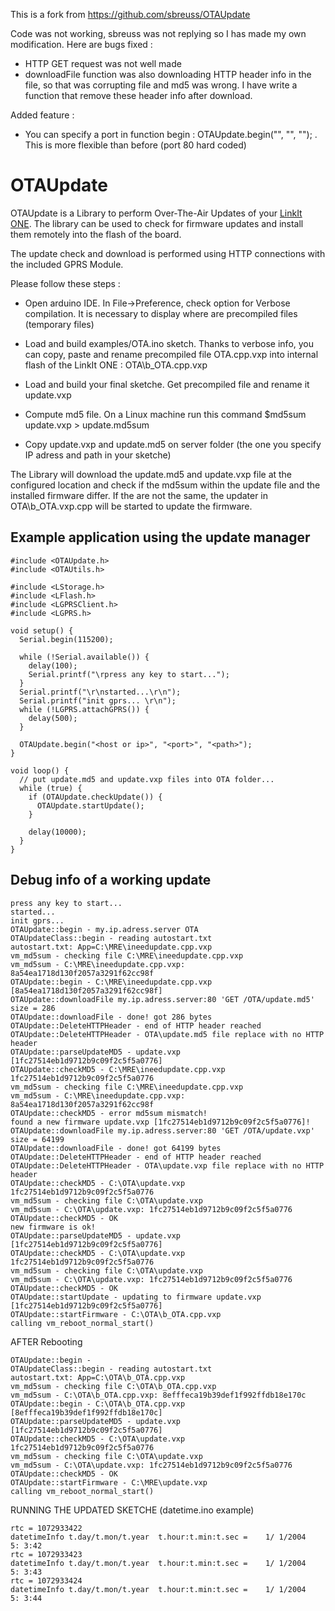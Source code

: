 This is a fork from https://github.com/sbreuss/OTAUpdate

Code was not working, sbreuss was not replying so I has made my own modification.
Here are bugs fixed :
- HTTP GET request was not well made
- downloadFile function was also downloading HTTP header info in the file, so that was corrupting file and md5 was wrong. I have write a function that remove these header info after download.

Added feature :
- You can specify a port in function begin : OTAUpdate.begin("<host or ip>", "<port>", "<path>");   . This is more flexible than before (port 80 hard coded)

# OTAUpdate
OTAUpdate is a Library to perform Over-The-Air Updates of your [LinkIt ONE](https://labs.mediatek.com/site/global/developer_tools/mediatek_linkit/whatis_linkit/index.gsp). The library can be used to check for firmware updates and install them remotely into the flash of the board. 


The update check and download is performed using HTTP connections with the included GPRS Module.

Please follow these steps :

- Open arduino IDE. In File->Preference, check option for Verbose compilation. It is necessary to display where are precompiled files (temporary files)

- Load and build examples/OTA.ino sketch. Thanks to verbose info, you can copy, paste and rename precompiled file OTA.cpp.vxp into internal flash of the LinkIt ONE : OTA\b_OTA.cpp.vxp 

- Load and build your final sketche. Get precompiled file and rename it update.vxp

- Compute md5 file. On a Linux machine run this command
	$md5sum update.vxp > update.md5sum
	
- Copy update.vxp and update.md5 on server folder (the one you specify IP adress and path in your sketche)


The Library will download the update.md5 and update.vxp file at the configured location and check if the md5sum within the update file and the installed firmware differ. If the are not the same, the updater in OTA\b_OTA.vxp.cpp will be started to update the firmware.

## Example application using the update manager

    #include <OTAUpdate.h>
    #include <OTAUtils.h>
    
    #include <LStorage.h>
    #include <LFlash.h>
    #include <LGPRSClient.h>
    #include <LGPRS.h>

    void setup() {
      Serial.begin(115200);
    
      while (!Serial.available()) {
        delay(100);
        Serial.printf("\rpress any key to start...");
      }
      Serial.printf("\r\nstarted...\r\n");
      Serial.printf("init gprs... \r\n");
      while (!LGPRS.attachGPRS()) {
        delay(500);
      }
    
      OTAUpdate.begin("<host or ip>", "<port>", "<path>");
    }
    
    void loop() {
      // put update.md5 and update.vxp files into OTA folder...
      while (true) {
        if (OTAUpdate.checkUpdate()) {
          OTAUpdate.startUpdate();
        }
    
        delay(10000);
      }
    }
	
## Debug info of a working update

	press any key to start...
	started...
	init gprs...
	OTAUpdate::begin - my.ip.adress.server OTA
	OTAUpdateClass::begin - reading autostart.txt
	autostart.txt: App=C:\MRE\ineedupdate.cpp.vxp
	vm_md5sum - checking file C:\MRE\ineedupdate.cpp.vxp
	vm_md5sum - C:\MRE\ineedupdate.cpp.vxp: 8a54ea1718d130f2057a3291f62cc98f
	OTAUpdate::begin - C:\MRE\ineedupdate.cpp.vxp [8a54ea1718d130f2057a3291f62cc98f]
	OTAUpdate::downloadFile my.ip.adress.server:80 'GET /OTA/update.md5'
	size = 286
	OTAUpdate::downloadFile - done! got 286 bytes
	OTAUpdate::DeleteHTTPHeader - end of HTTP header reached
	OTAUpdate::DeleteHTTPHeader - OTA\update.md5 file replace with no HTTP header
	OTAUpdate::parseUpdateMD5 - update.vxp [1fc27514eb1d9712b9c09f2c5f5a0776]
	OTAUpdate::checkMD5 - C:\MRE\ineedupdate.cpp.vxp 1fc27514eb1d9712b9c09f2c5f5a0776
	vm_md5sum - checking file C:\MRE\ineedupdate.cpp.vxp
	vm_md5sum - C:\MRE\ineedupdate.cpp.vxp: 8a54ea1718d130f2057a3291f62cc98f
	OTAUpdate::checkMD5 - error md5sum mismatch!
	found a new firmware update.vxp [1fc27514eb1d9712b9c09f2c5f5a0776]!
	OTAUpdate::downloadFile my.ip.adress.server:80 'GET /OTA/update.vxp'
	size = 64199
	OTAUpdate::downloadFile - done! got 64199 bytes
	OTAUpdate::DeleteHTTPHeader - end of HTTP header reached
	OTAUpdate::DeleteHTTPHeader - OTA\update.vxp file replace with no HTTP header
	OTAUpdate::checkMD5 - C:\OTA\update.vxp 1fc27514eb1d9712b9c09f2c5f5a0776
	vm_md5sum - checking file C:\OTA\update.vxp
	vm_md5sum - C:\OTA\update.vxp: 1fc27514eb1d9712b9c09f2c5f5a0776
	OTAUpdate::checkMD5 - OK
	new firmware is ok!
	OTAUpdate::parseUpdateMD5 - update.vxp [1fc27514eb1d9712b9c09f2c5f5a0776]
	OTAUpdate::checkMD5 - C:\OTA\update.vxp 1fc27514eb1d9712b9c09f2c5f5a0776
	vm_md5sum - checking file C:\OTA\update.vxp
	vm_md5sum - C:\OTA\update.vxp: 1fc27514eb1d9712b9c09f2c5f5a0776
	OTAUpdate::checkMD5 - OK
	OTAUpdate::startUpdate - updating to firmware update.vxp [1fc27514eb1d9712b9c09f2c5f5a0776]
	OTAUpdate::startFirmware - C:\OTA\b_OTA.cpp.vxp
	calling vm_reboot_normal_start()

AFTER Rebooting

	OTAUpdate::begin -
	OTAUpdateClass::begin - reading autostart.txt
	autostart.txt: App=C:\OTA\b_OTA.cpp.vxp
	vm_md5sum - checking file C:\OTA\b_OTA.cpp.vxp
	vm_md5sum - C:\OTA\b_OTA.cpp.vxp: 8efffeca19b39def1f992ffdb18e170c
	OTAUpdate::begin - C:\OTA\b_OTA.cpp.vxp [8efffeca19b39def1f992ffdb18e170c]
	OTAUpdate::parseUpdateMD5 - update.vxp [1fc27514eb1d9712b9c09f2c5f5a0776]
	OTAUpdate::checkMD5 - C:\OTA\update.vxp 1fc27514eb1d9712b9c09f2c5f5a0776
	vm_md5sum - checking file C:\OTA\update.vxp
	vm_md5sum - C:\OTA\update.vxp: 1fc27514eb1d9712b9c09f2c5f5a0776
	OTAUpdate::checkMD5 - OK
	OTAUpdate::startFirmware - C:\MRE\update.vxp
	calling vm_reboot_normal_start()

RUNNING THE UPDATED SKETCHE (datetime.ino example)
	
	rtc = 1072933422
	datetimeInfo t.day/t.mon/t.year  t.hour:t.min:t.sec =    1/ 1/2004   5: 3:42
	rtc = 1072933423
	datetimeInfo t.day/t.mon/t.year  t.hour:t.min:t.sec =    1/ 1/2004   5: 3:43
	rtc = 1072933424
	datetimeInfo t.day/t.mon/t.year  t.hour:t.min:t.sec =    1/ 1/2004   5: 3:44
